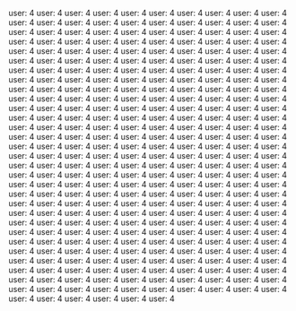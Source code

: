 user: 4
user: 4
user: 4
user: 4
user: 4
user: 4
user: 4
user: 4
user: 4
user: 4
user: 4
user: 4
user: 4
user: 4
user: 4
user: 4
user: 4
user: 4
user: 4
user: 4
user: 4
user: 4
user: 4
user: 4
user: 4
user: 4
user: 4
user: 4
user: 4
user: 4
user: 4
user: 4
user: 4
user: 4
user: 4
user: 4
user: 4
user: 4
user: 4
user: 4
user: 4
user: 4
user: 4
user: 4
user: 4
user: 4
user: 4
user: 4
user: 4
user: 4
user: 4
user: 4
user: 4
user: 4
user: 4
user: 4
user: 4
user: 4
user: 4
user: 4
user: 4
user: 4
user: 4
user: 4
user: 4
user: 4
user: 4
user: 4
user: 4
user: 4
user: 4
user: 4
user: 4
user: 4
user: 4
user: 4
user: 4
user: 4
user: 4
user: 4
user: 4
user: 4
user: 4
user: 4
user: 4
user: 4
user: 4
user: 4
user: 4
user: 4
user: 4
user: 4
user: 4
user: 4
user: 4
user: 4
user: 4
user: 4
user: 4
user: 4
user: 4
user: 4
user: 4
user: 4
user: 4
user: 4
user: 4
user: 4
user: 4
user: 4
user: 4
user: 4
user: 4
user: 4
user: 4
user: 4
user: 4
user: 4
user: 4
user: 4
user: 4
user: 4
user: 4
user: 4
user: 4
user: 4
user: 4
user: 4
user: 4
user: 4
user: 4
user: 4
user: 4
user: 4
user: 4
user: 4
user: 4
user: 4
user: 4
user: 4
user: 4
user: 4
user: 4
user: 4
user: 4
user: 4
user: 4
user: 4
user: 4
user: 4
user: 4
user: 4
user: 4
user: 4
user: 4
user: 4
user: 4
user: 4
user: 4
user: 4
user: 4
user: 4
user: 4
user: 4
user: 4
user: 4
user: 4
user: 4
user: 4
user: 4
user: 4
user: 4
user: 4
user: 4
user: 4
user: 4
user: 4
user: 4
user: 4
user: 4
user: 4
user: 4
user: 4
user: 4
user: 4
user: 4
user: 4
user: 4
user: 4
user: 4
user: 4
user: 4
user: 4
user: 4
user: 4
user: 4
user: 4
user: 4
user: 4
user: 4
user: 4
user: 4
user: 4
user: 4
user: 4
user: 4
user: 4
user: 4
user: 4
user: 4
user: 4
user: 4
user: 4
user: 4
user: 4
user: 4
user: 4
user: 4
user: 4
user: 4
user: 4
user: 4
user: 4
user: 4
user: 4
user: 4
user: 4
user: 4
user: 4
user: 4
user: 4
user: 4
user: 4
user: 4
user: 4
user: 4
user: 4
user: 4
user: 4
user: 4
user: 4
user: 4
user: 4
user: 4
user: 4
user: 4
user: 4
user: 4
user: 4
user: 4
user: 4
user: 4
user: 4
user: 4
user: 4
user: 4
user: 4
user: 4
user: 4
user: 4
user: 4
user: 4
user: 4
user: 4
user: 4
user: 4
user: 4
user: 4
user: 4
user: 4
user: 4
user: 4
user: 4
user: 4
user: 4
user: 4
user: 4
user: 4
user: 4
user: 4
user: 4
user: 4
user: 4
user: 4
user: 4
user: 4
user: 4
user: 4
user: 4
user: 4
user: 4
user: 4
user: 4
user: 4
user: 4
user: 4
user: 4
user: 4
user: 4
user: 4
user: 4
user: 4
user: 4
user: 4
user: 4
user: 4

